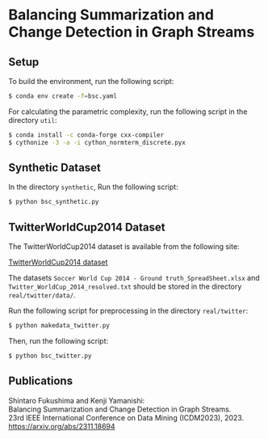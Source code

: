 # Balancing Summarization and Change Detection in Graph Streams 

## Setup
To build the environment, run the following script: 
```bash
$ conda env create -f=bsc.yaml
```

For calculating the parametric complexity, run the following script in the directory `util`: 
```bash
$ conda install -c conda-forge cxx-compiler
$ cythonize -3 -a -i cython_normterm_discrete.pyx
``` 

## Synthetic Dataset
In the directory `synthetic`, Run the following script: 
```bash
$ python bsc_synthetic.py
```

## TwitterWorldCup2014 Dataset
The TwitterWorldCup2014 dataset is available from the following site: 

[TwitterWorldCup2014 dataset](https://odds.cs.stonybrook.edu/twitterworldcup2014-dataset/)

The datasets `Soccer World Cup 2014 - Ground truth_SpreadSheet.xlsx` and `Twitter_WorldCup_2014_resolved.txt` should be stored in the directory `real/twitter/data/`. 

Run the following script for preprocessing in the directory `real/twitter`:
```bash
$ python makedata_twitter.py
```

Then, run the following script: 
```bash
$ python bsc_twitter.py
```

## Publications
Shintaro Fukushima and Kenji Yamanishi: <br>
Balancing Summarization and Change Detection in Graph Streams. <br>
23rd IEEE International Conference on Data Mining (ICDM2023), 2023. <br>
https://arxiv.org/abs/2311.18694 

